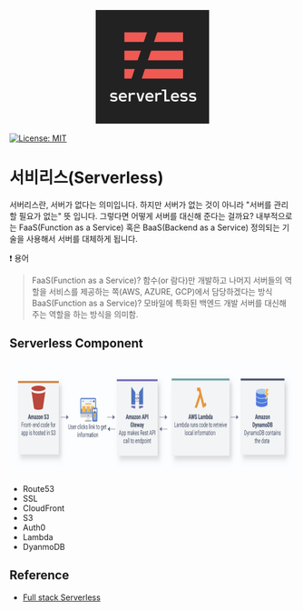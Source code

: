 <p align="center">
  <a href="" target="blank"><img src="serverless.png" width="200" height="200" alt="Serverless Logo" /></a>
</p>

[![License: MIT](https://img.shields.io/badge/License-MIT-yellow.svg)](https://opensource.org/licenses/MIT)


# 서비리스(Serverless)

서버리스란, 서버가 없다는 의미입니다. 하지만 서버가 없는 것이 아니라 "서버를 관리할 필요가 없는" 뜻 입니다. 
그렇다면 어떻게 서버를 대신해 준다는 걸까요? 내부적으로는 FaaS(Function as a Service) 혹은 BaaS(Backend as a Service) 정의되는 기술을 사용해서 서버를 대체하게 됩니다.


:heavy_exclamation_mark: 용어
> FaaS(Function as a Service)? 함수(or 람다)만 개발하고 나머지 서버들의 역할을 서비스를 제공하는 쪽(AWS, AZURE, GCP)에서 담당하겠다는 방식
> BaaS(Function as a Service)? 모바일에 특화된 백엔드 개발 서버를 대신해 주는 역할을 하는 방식을 의미함. 


## Serverless Component
<img src="overview.png" height="200" alt="Serverless Logo" />

 - Route53
 - SSL
 - CloudFront
 - S3
 - Auth0
 - Lambda
 - DyanmoDB




## Reference
- [Full stack Serverless](https://www.serverless.com/learn/courses/full-stack-application-development-on-aws/)